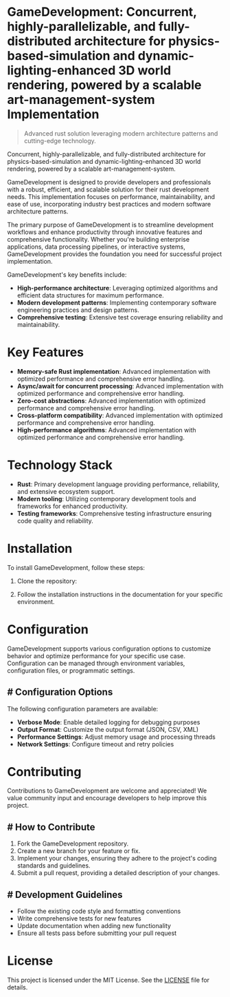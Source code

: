 <!-- fallback_GameDevelopment_20251001195141_52253 -->

# GameDevelopment: Concurrent, highly-parallelizable, and fully-distributed architecture for physics-based-simulation and dynamic-lighting-enhanced 3D world rendering, powered by a scalable art-management-system Implementation
> Advanced rust solution leveraging modern architecture patterns and cutting-edge technology.

Concurrent, highly-parallelizable, and fully-distributed architecture for physics-based-simulation and dynamic-lighting-enhanced 3D world rendering, powered by a scalable art-management-system.

GameDevelopment is designed to provide developers and professionals with a robust, efficient, and scalable solution for their rust development needs. This implementation focuses on performance, maintainability, and ease of use, incorporating industry best practices and modern software architecture patterns.

The primary purpose of GameDevelopment is to streamline development workflows and enhance productivity through innovative features and comprehensive functionality. Whether you're building enterprise applications, data processing pipelines, or interactive systems, GameDevelopment provides the foundation you need for successful project implementation.

GameDevelopment's key benefits include:

* **High-performance architecture**: Leveraging optimized algorithms and efficient data structures for maximum performance.
* **Modern development patterns**: Implementing contemporary software engineering practices and design patterns.
* **Comprehensive testing**: Extensive test coverage ensuring reliability and maintainability.

# Key Features

* **Memory-safe Rust implementation**: Advanced implementation with optimized performance and comprehensive error handling.
* **Async/await for concurrent processing**: Advanced implementation with optimized performance and comprehensive error handling.
* **Zero-cost abstractions**: Advanced implementation with optimized performance and comprehensive error handling.
* **Cross-platform compatibility**: Advanced implementation with optimized performance and comprehensive error handling.
* **High-performance algorithms**: Advanced implementation with optimized performance and comprehensive error handling.

# Technology Stack

* **Rust**: Primary development language providing performance, reliability, and extensive ecosystem support.
* **Modern tooling**: Utilizing contemporary development tools and frameworks for enhanced productivity.
* **Testing frameworks**: Comprehensive testing infrastructure ensuring code quality and reliability.

# Installation

To install GameDevelopment, follow these steps:

1. Clone the repository:


2. Follow the installation instructions in the documentation for your specific environment.

# Configuration

GameDevelopment supports various configuration options to customize behavior and optimize performance for your specific use case. Configuration can be managed through environment variables, configuration files, or programmatic settings.

## # Configuration Options

The following configuration parameters are available:

* **Verbose Mode**: Enable detailed logging for debugging purposes
* **Output Format**: Customize the output format (JSON, CSV, XML)
* **Performance Settings**: Adjust memory usage and processing threads
* **Network Settings**: Configure timeout and retry policies

# Contributing

Contributions to GameDevelopment are welcome and appreciated! We value community input and encourage developers to help improve this project.

## # How to Contribute

1. Fork the GameDevelopment repository.
2. Create a new branch for your feature or fix.
3. Implement your changes, ensuring they adhere to the project's coding standards and guidelines.
4. Submit a pull request, providing a detailed description of your changes.

## # Development Guidelines

* Follow the existing code style and formatting conventions
* Write comprehensive tests for new features
* Update documentation when adding new functionality
* Ensure all tests pass before submitting your pull request

# License

This project is licensed under the MIT License. See the [LICENSE](https://github.com/Willysc10/GameDevelopment/blob/main/LICENSE) file for details.
